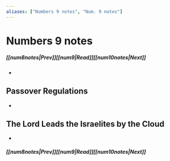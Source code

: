 ```yaml
---
aliases: ["Numbers 9 notes", "Num. 9 notes"]
---
```

# Numbers 9 notes
##### <span class=arrow-left></span>[[num8notes|Prev]]<span class=navigation-separator></span>[[num9|Read]]<span class=navigation-separator></span>[[num10notes|Next]]<span class=arrow-right></span>
- 
## Passover Regulations
- 
## The Lord Leads the Israelites by the Cloud
- 
##### <span class=arrow-left></span>[[num8notes|Prev]]<span class=navigation-separator></span>[[num9|Read]]<span class=navigation-separator></span>[[num10notes|Next]]<span class=arrow-right></span>